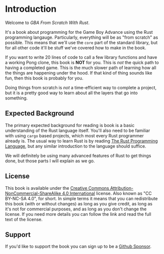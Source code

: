 
# Introduction

Welcome to _GBA From Scratch With Rust_.

It's a book about programming for the Game Boy Advance using the Rust programming langauge.
Particularly, everything will be as "from scratch" as possible.
This means that we'll use the `core` part of the standard library,
but for all other code it'll be stuff we've covered how to make in the book.

If you want to write 20 lines of code to call a few library functions and have a working Pong clone, this book is **NOT** for you.
This is *not* the quick path to having a completed game.
This is the much slower path of learning how all the things are happening under the hood.
If that kind of thing sounds like fun, then this book is probably for you.

Doing things from scratch is *not* a time-efficient way to complete a project,
but it is a pretty good way to learn about all the layers that go into something.

## Expected Background

The primary expected background for reading is book is a basic understanding of the Rust language itself.
You'll also need to be familiar with using `cargo` based projects, which most every Rust programmer already is.
The usual way to learn Rust is by reading [The Rust Programming Language](https://doc.rust-lang.org/book/),
but any similar introduction to the language should suffice.

We will definitely be using many advanced features of Rust to get things done,
but those parts I will explain as we go.

## License

This book is available under the [Creative Commons Attribution-NonCommercial-ShareAlike 4.0 International](https://creativecommons.org/licenses/by-nc-sa/4.0/) license.
Also known as "CC BY-NC-SA 4.0", for short.
In simple terms it means that you can redistribute this book (with or without changes) as long as you give credit,
as long as it's not for commercial purposes,
and as long as you don't change the license.
If you need more details you can follow the link and read the full text of the license.

## Support

If you'd like to support the book you can sign up to be a [Github Sponsor](https://github.com/sponsors/Lokathor).
